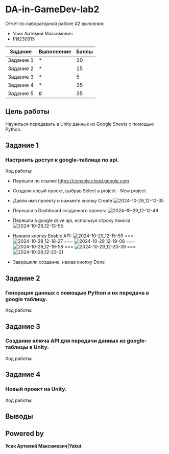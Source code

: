 # DA-in-GameDev-lab2
Отчёт по лабораторной работе #2 выполнил:
- Усик Артемий Максимович
-  РИ230915

| Задание|Выполнение|Баллы|
| ------ | --------| ---- |
|Задание 1| * | 10 |
|Задание 2| * | 15 |
|Задание 3| * | 5  |
|Задание 4| * | 35 |
|Задание 5| # | 35 |


## Цель работы 
Научиться передавать в Unity данные из Google Sheets с помощью Python.

## Задание 1
### Настроить доступ к google-таблице по api.
Ход работы:
- Перешли по ссылке https://console.cloud.google.com
- Создали новый проект, выбрав Select a project - New project
- Дайли имя проекту и нажмите кнопку Create
![2024-10-29_12-10-35](https://github.com/user-attachments/assets/1aaa3b6d-8098-41e1-a71f-38fefa828f3c)
- Перешли в Dashboard созданного проекта
![2024-10-29_12-12-49](https://github.com/user-attachments/assets/1084d743-b95f-48fc-9168-8809099067dc)
- Перешли в google drive api, используя строку поиска
![2024-10-29_12-13-55](https://github.com/user-attachments/assets/9fa9c31d-306a-4630-84dc-c66ed51acd9a)
- Нажали кнопку Enable API:
![2024-10-29_12-15-59](https://github.com/user-attachments/assets/94a22d7d-76c0-411f-83e1-f84572d20f67)
===
![2024-10-29_12-18-27](https://github.com/user-attachments/assets/098ddee4-8fe3-459e-94fe-7cf63963d21c)
===
![2024-10-29_12-19-08](https://github.com/user-attachments/assets/8b3089e7-e2f8-4125-854e-b96f362fe1ac)
===
![2024-10-29_12-19-58](https://github.com/user-attachments/assets/83e521f0-4a49-49b5-8bc0-c7a32ddd0d98)
===
![2024-10-29_12-20-39](https://github.com/user-attachments/assets/b42eac3f-a620-45b7-9f96-ff855b17fefb)
===
![2024-10-29_12-23-01](https://github.com/user-attachments/assets/c96fec6e-6a10-4525-b12b-2df692c39248)

- Завершили создание, нажав кнопку Done


## Задание 2
###  Генерация данных с помощью Python и их передача в google таблицу.
Ход работы:

## Задание 3
###  Создание ключа API для передачи данных из google-таблицы в Unity.
Ход работы:

## Задание 4
###  Новый проект на Unity.
Ход работы:

## Выводы


## Powered by

**Усик Артемий Максимович|Yakut**
